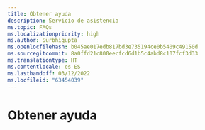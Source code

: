 ```yaml
---
title: Obtener ayuda
description: Servicio de asistencia
ms.topic: FAQs
ms.localizationpriority: high
ms.author: Surbhigupta
ms.openlocfilehash: b045ae017edb817bd3e735194ce0b5409c49150d
ms.sourcegitcommit: 8a0ffd21c800eecfcd6d1b5c4abd8c107fcf3d33
ms.translationtype: HT
ms.contentlocale: es-ES
ms.lasthandoff: 03/12/2022
ms.locfileid: "63454039"
---
```

# <a name="get-help"></a>Obtener ayuda

<!-- Microsoft Teams community of developers use Stack Overflow to connect with other developers to ideate, get clarifications, and submit queries. In addition, users can also use one of websites depending on the type of support required to submit queries, doubts, or clarifications.

The following table provides links to product-specific information, such as issues, limitations, and general questions about Moodle LMS.

|Support type| Contact|
|------------|--------|
|Microsoft 365 plugins directory| For more information on Microsoft 365 plugins see, [Microsoft 365 plugin](https://moodle.org/plugins/index.php).|
|Reporting issues related to Microsoft 365 plugins|For more information see [Reporting issues to Microsoft 365 plugins](https://github.com/enovation/moodle-atto_teamsmeeting).
|Partner apps| Partner apps are supported by the authoring agencies. For more information on publishing the application description website.|

## GitHub issues

The following table provides common GitHub issues and the templates used for resolving the same:

|Issue| Template|
|-----|---------|
|Issue category| Clarify the plugins and impacted features.|
|Issue description| Explain the problem, issue, and error messages observed with date and time, and the impact to your organization. Ensure to clarify the desired outcome.|
|Contact details| Include contact details who can assist and work with support team to resolve the issue, which may require screen sharing.|
|Priority| Select P1, P2, or P3 to confirm the impact to your organization and the number of users who are blocked. The priority is based on organizational impact.| -->